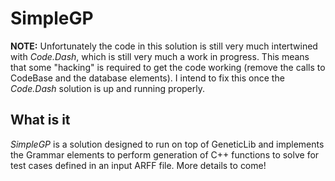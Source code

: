 # SimpleGP #

**NOTE:** Unfortunately the code in this solution is still very much intertwined with _Code.Dash_, which is still very much a work in progress. This means that some "hacking" is required to get the code working (remove the calls to CodeBase and the database elements). I intend to fix this once the _Code.Dash_ solution is up and running properly.

## What is it ##

_SimpleGP_ is a solution designed to run on top of GeneticLib and implements the Grammar elements to perform generation of C++ functions to solve for test cases defined in an input ARFF file. More details to come! 